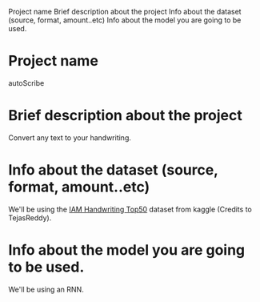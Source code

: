 Project name
Brief description about the project
Info about the dataset (source, format, amount..etc)
Info about the model you are going to be used.
# Project name
autoScribe
# Brief description about the project
Convert any text to your handwriting.
# Info about the dataset (source, format, amount..etc)
We'll be using the [IAM Handwriting Top50](https://www.kaggle.com/tejasreddy/iam-handwriting-top50) dataset from kaggle (Credits to TejasReddy).
# Info about the model you are going to be used.
We'll be using an RNN.
